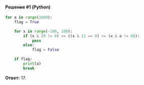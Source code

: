 #### Решение #1 (Python)
```python
for a in range(1000):
	flag = True
	
	for x in range(-100, 100):
		if (x & 29 != 0) <= ((x & 12 == 0) <= (x & a != 0)):
			pass
		else:
			flag = False
	
	if flag:
		print(a)
		break
```

**Ответ:** 17.
